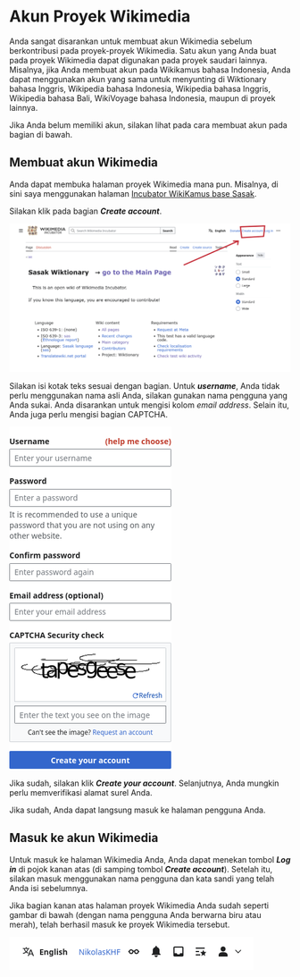 # Akun Proyek Wikimedia

Anda sangat disarankan untuk membuat akun Wikimedia sebelum berkontribusi pada proyek-proyek Wikimedia. Satu akun yang Anda buat pada proyek Wikimedia dapat digunakan pada proyek saudari lainnya. Misalnya, jika Anda membuat akun pada Wikikamus bahasa Indonesia, Anda dapat menggunakan akun yang sama untuk menyunting di Wiktionary bahasa Inggris, Wikipedia bahasa Indonesia, Wikipedia bahasa Inggris, Wikipedia bahasa Bali, WikiVoyage bahasa Indonesia, maupun di proyek lainnya.

Jika Anda belum memiliki akun, silakan lihat pada cara membuat akun pada bagian di bawah.

## Membuat akun Wikimedia

Anda dapat membuka halaman proyek Wikimedia mana pun. Misalnya, di sini saya menggunakan halaman [Incubator WikiKamus base Sasak](https://incubator.wikimedia.org/wiki/Wt/sas).

Silakan klik pada bagian ***Create account***.

![Halaman depan Incubator WikiKamus base Sasak](img/WI_WK-sas_hu_notlogin.png "Halaman depan Incubator WikiKamus base Sasak")

Silakan isi kotak teks sesuai dengan bagian. Untuk ***username***, Anda tidak perlu menggunakan nama asli Anda, silakan gunakan nama pengguna yang Anda sukai. Anda disarankan untuk mengisi kolom *email address*. Selain itu, Anda juga perlu mengisi bagian CAPTCHA.

![Formulir pendaftaran akun Wikimedia](img/WI_createaccount.png "Formulir pendaftaran akun Wikimedia")

Jika sudah, silakan klik ***Create your account***. Selanjutnya, Anda mungkin perlu memverifikasi alamat surel Anda.

Jika sudah, Anda dapat langsung masuk ke halaman pengguna Anda.

## Masuk ke akun Wikimedia

Untuk masuk ke halaman Wikimedia Anda, Anda dapat menekan tombol ***Log in*** di pojok kanan atas (di samping tombol ***Create account***). Setelah itu, silakan masuk menggunakan nama pengguna dan kata sandi yang telah Anda isi sebelumnya.

Jika bagian kanan atas halaman proyek Wikimedia Anda sudah seperti gambar di bawah (dengan nama pengguna Anda berwarna biru atau merah), telah berhasil masuk ke proyek Wikimedia tersebut.

![Bagian kanan atas proyek Wikimedia](img/WI_ataskanan.png "Bagian atas kanan di halaman proyek Wikimedia")
